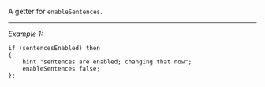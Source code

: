 A getter for `enableSentences`.


---
*Example 1:*
```sqf
if (sentencesEnabled) then
{
	hint "sentences are enabled; changing that now";
	enableSentences false;
};
```
